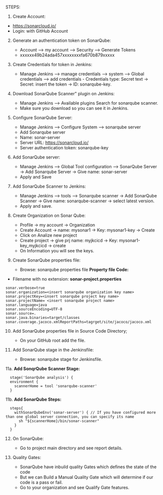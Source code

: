 STEPS:
1. Create Account:
- https://sonarcloud.io/
- Login: with GitHub Account

2.  Generate an authentication token on SonarQube:
	- Account --> my account --> Security --> Generate Tokens
	- xxxxxx49b24ada457xxxxxxxxfa670b879xxxxx

3.  Create Credentials for token in Jenkins:
	- Manage Jenkins --> manage credentials --> system --> Global credentials --> add credentials  - Credentials type: Secret text  -> Secret: insert the token  -> ID: sonarqube-key.

4.  Download SonarQube Scanner" plugin on Jenkins:
	- Manage Jenkins --> Available plugins     Search for sonarqube scanner.
	- Make sure you download so you can see it in Jenkins.

5.  Configure SonarQube Server:
	- Manage Jenkins --> Configure System --> sonarqube server    
    - Add Sonarqube server    
    - Name: sonar-server    
    - Server URL: https://sonarcloud.io/    
    - Server authentication token: sonarqube-key

6.  Add SonarQube server:
	- Manage Jenkins --> Global Tool configuration --> SonarQube Server -> Add Sonarqube Server -> Give name: sonar-server
	- Apply and Save

7.  Add SonarQube Scanner to Jenkins:
	- Manage Jenkins --> tools --> Sonarqube scanner -> Add SonarQube Scanner  ->  Give name: sonarqube-scanner -> select latest version. 
	- Apply and save.

8.  Create Organization on Sonar Qube:
	- Profile -> my account -> Organization 
	- Create Account -> name: mysonar1 -> Key: mysonar1-key -> Create
	- Click on Analize new project
	- Create project -> give prj name: myjkcicd -> Key: mysonar1-key_myjkcicd -> create
	- On Information you will see the keys.
	
9.  Create SonarQube properties file:
	- Browse: sonarqube properties file
**Property file Code:**
- Filename with no extension: **sonar-project.properties**
``````
sonar.verbose=true
sonar.organization=<insert sonarqube organization key name>
sonar.projectKey=<insert sonarqube project key name>
sonar.projectName= <insert sonarqube project name>
sonar.language=java
sonar.sourceEncoding=UTF-8
sonar.source=.
sonar.java.binaries=target/classes
sonar.coverage.jacoco.xmlReportPaths=tagrget/site/jacoco/jacoco.xml
``````

10. Add SonarQube properties file in Source Code Directory;
	- On your GitHub root add the file.

11. Add SonarQube stage in the Jenkinsfile:
	- Browse: sonarqube stage for Jenkinsfile.

11a. **Add SonqrQube Scanner Stage:**
``````
  stage('SonarQube analysis') {
  environment {
    scannerHome = tool 'sonarqube-scanner'
  }
  ``````
11b. **Add SonarQube Steps:**
``````
  steps{
    withSonarQubeEnv('sonar-server') { // If you have configured more than one global server connection, you can specify its name
      sh "${scannerHome}/bin/sonar-scanner"
    }
  }
``````
12. On SonarQube:
	- Go to project main directory and see report details.

13. Quality Gates:
	- SonarQube have inbuild quality Gates which defines the state of the code
	- But we can Build a Manual Quality Gate which will determine if our code is a pass or fail.
    - Go to your organization and see Qualify Gate features. 